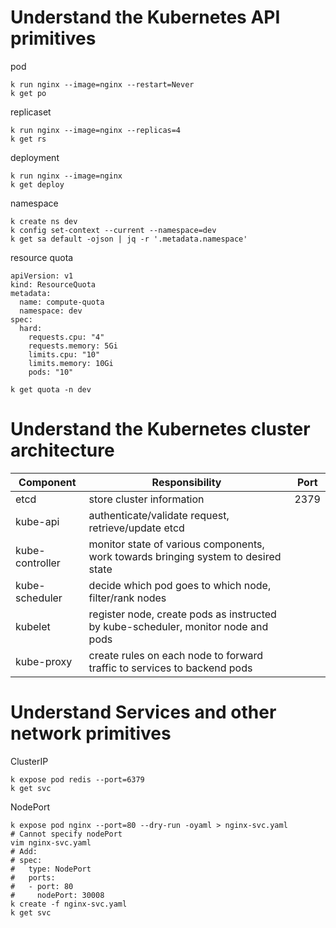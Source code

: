 # Understand the Kubernetes API primitives
pod
```
k run nginx --image=nginx --restart=Never
k get po
```
replicaset
```
k run nginx --image=nginx --replicas=4
k get rs
```
deployment
```
k run nginx --image=nginx
k get deploy
```
namespace
```
k create ns dev
k config set-context --current --namespace=dev
k get sa default -ojson | jq -r '.metadata.namespace'
```
resource quota
```
apiVersion: v1
kind: ResourceQuota
metadata:
  name: compute-quota
  namespace: dev
spec:
  hard:
    requests.cpu: "4"
    requests.memory: 5Gi
    limits.cpu: "10"
    limits.memory: 10Gi
    pods: "10"
```
```
k get quota -n dev
```
# Understand the Kubernetes cluster architecture
| Component       | Responsibility                                                                     | Port |
| --------------- | ---------------------------------------------------------------------------------- | --- |
| etcd            | store cluster information                                                          | 2379 |
| kube-api        | authenticate/validate request, retrieve/update etcd                                |
| kube-controller | monitor state of various components, work towards bringing system to desired state |
| kube-scheduler  | decide which pod goes to which node, filter/rank nodes                             |
| kubelet         | register node, create pods as instructed by kube-scheduler, monitor node and pods  |
| kube-proxy      | create rules on each node to forward traffic to services to backend pods           |
# Understand Services and other network primitives
ClusterIP
```
k expose pod redis --port=6379
k get svc
```
NodePort
```
k expose pod nginx --port=80 --dry-run -oyaml > nginx-svc.yaml
# Cannot specify nodePort
vim nginx-svc.yaml
# Add:
# spec:
#   type: NodePort
#   ports:
#   - port: 80
#     nodePort: 30008
k create -f nginx-svc.yaml
k get svc
```
